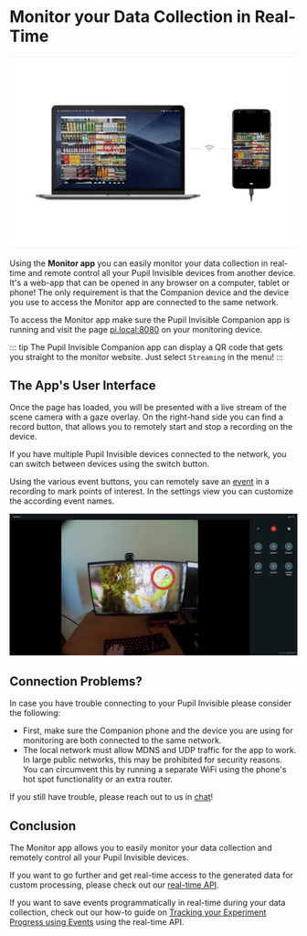 # Monitor your Data Collection in Real-Time

![Monitor App](./monitor-app.jpg)

Using the **Monitor app** you can easily monitor your data collection in real-time and remote control all your Pupil Invisible devices from another device. It's a web-app that can be opened in any browser on a computer, tablet or phone! The only requirement is that the Companion device and the device you use to access the Monitor app are connected to the same network.

To access the Monitor app make sure the Pupil Invisible Companion app is running and visit the page [pi.local:8080](http://pi.local:8080) on your monitoring device.

::: tip
The Pupil Invisible Companion app can display a QR code that gets you straight to the monitor website. Just select `Streaming` in the menu!
:::

## The App's User Interface

Once the page has loaded, you will be presented with a live stream of the scene camera with a gaze overlay. On the right-hand side you can find a record button, that allows you to remotely start and stop a recording on the device.

If you have multiple Pupil Invisible devices connected to the network, you can switch between devices using the switch button.

Using the various event buttons, you can remotely save an [event](/neon/data-collection/events/) in a recording to mark points of interest. In the settings view you can customize the according event names.

![Monitor App UI](./monitor-ui.png)

## Connection Problems?

In case you have trouble connecting to your Pupil Invisible please consider the following:

- First, make sure the Companion phone and the device you are using for monitoring are both connected to the same network.
- The local network must allow MDNS and UDP traffic for the app to work. In large public networks, this may be prohibited for security reasons. You can circumvent this by running a separate WiFi using the phone's hot spot functionality or an extra router.

If you still have trouble, please reach out to us in [chat](https://pupil-labs.com/chat/)!

## Conclusion

The Monitor app allows you to easily monitor your data collection and remotely control all your Pupil Invisible devices.

If you want to go further and get real-time access to the generated data for custom processing, please check out our [real-time API](/real-time-api/tutorials/).

If you want to save events programmatically in real-time during your data collection, check out our how-to guide on [Tracking your Experiment Progress using Events](/real-time-api/track-your-experiment-progress-using-events/) using the real-time API.
